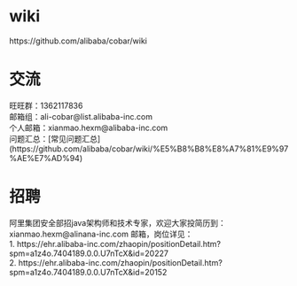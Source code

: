 <h1>wiki</h1>
https://github.com/alibaba/cobar/wiki

<h1>交流</h1>
旺旺群：1362117836 <br>
邮箱组：ali-cobar@list.alibaba-inc.com <br>
个人邮箱：xianmao.hexm@alibaba-inc.com <br>
问题汇总：[常见问题汇总](https://github.com/alibaba/cobar/wiki/%E5%B8%B8%E8%A7%81%E9%97%AE%E7%AD%94)

<h1>招聘</h1>
阿里集团安全部招java架构师和技术专家，欢迎大家投简历到：xianmao.hexm@alinana-inc.com 邮箱，岗位详见：<br>
1. https://ehr.alibaba-inc.com/zhaopin/positionDetail.htm?spm=a1z4o.7404189.0.0.U7nTcX&id=20227 <br>
2. https://ehr.alibaba-inc.com/zhaopin/positionDetail.htm?spm=a1z4o.7404189.0.0.U7nTcX&id=20152 <br>


